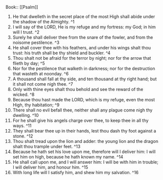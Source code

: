 Book:: [[Psalm]]
 1. He that dwelleth in the secret place of the most High shall abide under the shadow of the Almighty. ^1
 2. I will say of the LORD, He is my refuge and my fortress: my God; in him will I trust. ^2
 3. Surely he shall deliver thee from the snare of the fowler, and from the noisome pestilence. ^3
 4. He shall cover thee with his feathers, and under his wings shalt thou trust: his truth shall be thy shield and buckler. ^4
 5. Thou shalt not be afraid for the terror by night; nor for the arrow that flieth by day; ^5
 6. Nor for the pestilence that walketh in darkness; nor for the destruction that wasteth at noonday. ^6
 7. A thousand shall fall at thy side, and ten thousand at thy right hand; but it shall not come nigh thee. ^7
 8. Only with thine eyes shalt thou behold and see the reward of the wicked. ^8
 9. Because thou hast made the LORD, which is my refuge, even the most High, thy habitation; ^9
 10. There shall no evil befall thee, neither shall any plague come nigh thy dwelling. ^10
 11. For he shall give his angels charge over thee, to keep thee in all thy ways. ^11
 12. They shall bear thee up in their hands, lest thou dash thy foot against a stone. ^12
 13. Thou shalt tread upon the lion and adder: the young lion and the dragon shalt thou trample under feet. ^13
 14. Because he hath set his love upon me, therefore will I deliver him: I will set him on high, because he hath known my name. ^14
 15. He shall call upon me, and I will answer him: I will be with him in trouble; I will deliver him, and honour him. ^15
 16. With long life will I satisfy him, and shew him my salvation. ^16
